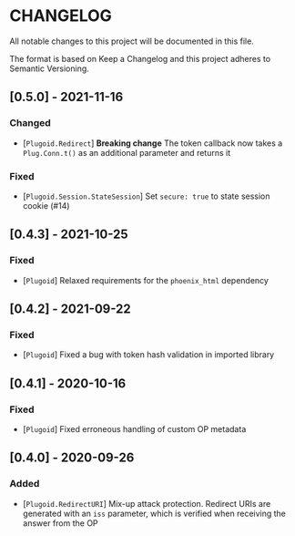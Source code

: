 # CHANGELOG

All notable changes to this project will be documented in this file.

The format is based on Keep a Changelog and this project adheres to Semantic Versioning.

## [0.5.0] - 2021-11-16

### Changed

- [`Plugoid.Redirect`] **Breaking change** The token callback now takes a `Plug.Conn.t()`
as an additional parameter and returns it

### Fixed

- [`Plugoid.Session.StateSession`] Set `secure: true` to state session cookie (#14)

## [0.4.3] - 2021-10-25

### Fixed

- [`Plugoid`] Relaxed requirements for the `phoenix_html` dependency

## [0.4.2] - 2021-09-22

### Fixed

- [`Plugoid`] Fixed a bug with token hash validation in imported library

## [0.4.1] - 2020-10-16

### Fixed

- [`Plugoid`] Fixed erroneous handling of custom OP metadata

## [0.4.0] - 2020-09-26

### Added

- [`Plugoid.RedirectURI`] Mix-up attack protection. Redirect URIs are generated with an `iss`
parameter, which is verified when receiving the answer from the OP

